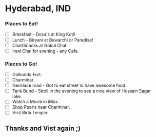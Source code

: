 # Hyderabad, IND

### Places to Eat!
- [ ] Breakfast - Dosa's at King Koti!
- [ ] Lunch - Biryani at Bawarchi or Paradise!
- [ ] Chat/Snacks at Gokul Chat
- [ ] Irani Chai for evening - any Cafe.

### Places to Go!
- [ ] Golkonda Fort.
- [ ] Charminar.
- [ ] Necklace road - Got to eat street to have awesome food.
- [ ] Tank Bund - Stroll in the evening to see a nice view of Hussain Sagar lake.
- [ ] Watch a Movie in iMax.
- [ ] Shop Pearls near Charminar.
- [ ] Visit Birla Temple.

## Thanks and Vist again ;)
